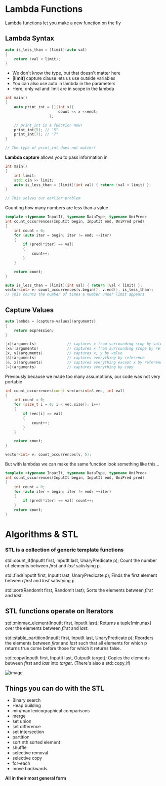 # Lambda Functions

Lambda functions let you make a new function on the fly


## Lambda Syntax

```cpp
auto is_less_than = [limit](auto val)
{
    return (val < limit);
}
```
* We don't know the type, but that doesn't matter here
* **[limit]** capture clause lets us use outside variables
* You can also use auto in lambda in the parameters
* Here, only val and limit are in scope in the lambda

```cpp
int main()
{
    auto print_int = [](int x){
                        count << x <<endl;
                    };

    // print_int is a function now!
    print_int(5); // "5"
    print_int(7); // "7"
}

// The type of print_int does not matter!
```
**Lambda capture** allows you to pass information in
```cpp
int main()
{
    int limit;
    std::cin >> limit;
    auto is_less_than = [limit](int val) { return (val < limit) };
}

// This solves our earlier problem
```

Counting how many numbers are less than a value
```cpp
template <typename InputIt, typename DataType, typename UniPred>
int count_occurrences(InputIt begin, InputIt end, UniPred pred)
{
    int count = 0;
    for (auto iter = begin; iter != end; ++iter)
    {
        if (pred(*iter) == val)
        {
            count++;
        }
    }

    return count;
}

auto is_less_than = [limit](int val) { return (val < limit) };
vector<int> v; count_occurrences(v.begin(), v.end(), is_less_than);
// This counts the number of times a number under limit appears
```

## Capture Values

```cpp
auto lambda = [capture-values](arguments)
{
    return expression;
}

[x](arguments)              // captures x from surrounding scop by value
[x&](arguments)             // captures x from surrounding scope by reference
[x, y](arguments)           // captures x, y by value
[&](arguments)              // captures everything by reference
[&, x](arguments)           // captures everything except x by reference
[=](arguments)              // captures everything by copy
```

Previously because we made too many assumptions, our code was not very portable
```cpp
int count_occurrences(const vector<int>& vec, int val)
{
    int count = 0;
    for (size_t i = 0; i < vec.size(); i++)
    {
        if (vec[i] == val)
        {
            count++;
        }
    }

    return count;
}

vector<int> v; count_occurrences(v, 5);
```

But with lambdas we can make the same function look something like this...
```cpp
template <typename InputIt, typename DataType, typename UniPred>
int count_occurrences(InputIt begin, InputIt end, UniPred pred)
{
    int count = 0;
    for (auto iter = begin; iter != end; ++iter)
    {
        if (pred(*iter) == val) count++;
    }
    return count;
}
```

# Algorithms & STL

### STL is a collection of **generic template functions**

std::count_if(InputIt first, InputIt last, UnaryPredicate p);
Count the number of elements between *first* and *last* satisfying p.

std::find(InputIt first, InputIt last, UnaryPredicate p);
Finds the first element between *first* and *last* satisfying p.

std::sort(RandomIt first, RandomIt last);
Sorts the elements between *first* and *last*.

## STL functions operate on Iterators
std::minmax_element(InputIt first, InputIt last);
Returns a tuple[min,max] over the elements between *first* and *last*.

std::stable_partition(InputIt first, InputIt last, UnaryPredicate p);
Reorders the elements between *first* and *last* such that all elements for which p returns true come before those for which it returns false.

std::copy(InputIt first, InputIt last, OutputIt target);
Copies the elements between *first* and *last* into *target*. (There's also a std::copy_if)

![image]

[image]: https://i.imgur.com/yxntVuI.png

## Things you can do with the STL

- Binary search
- Heap building
- min/max lexicographical comparisons
- merge
- set union
- set difference
- set intersection
- partition
- sort nth sorted element
- shuffle
- selective removal
- selective copy
- for-each
- move backwards

**All in their most general form**